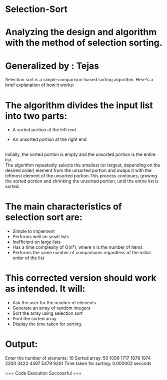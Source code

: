 # Selection-Sort

# Analyzing the design and algorithm with the method of selection sorting.

# Generalized by : Tejas

Selection sort is a simple comparison-based sorting algorithm. Here's a brief explanation of how it works:

# The algorithm divides the input list into two parts:

* A sorted portion at the left end

* An unsorted portion at the right end
<br>
Initially, the sorted portion is empty and the unsorted portion is the entire list.<br>
The algorithm repeatedly selects the smallest (or largest, depending on the desired order) element from the unsorted portion and swaps it with the leftmost element of the unsorted portion.This process continues, growing the sorted portion and shrinking the unsorted portion, until the entire list is sorted.

# The main characteristics of selection sort are:<br>
 * Simple to implement<br>
 * Performs well on small lists<br>
 * Inefficient on large lists<br>
 * Has a time complexity of O(n²), where n is the number of items<br>
 * Performs the same number of comparisons regardless of the initial order of the list

# This corrected version should work as intended. It will:

* Ask the user for the number of elements<br>
* Generate an array of random integers<br>
* Sort the array using selection sort<br>
* Print the sorted array<br>
* Display the time taken for sorting.

# Output:
Enter the number of elements: 10
Sorted array:
50 1099 1717 1878 1974 2200 3423 4497 5479 9261 
Time taken for sorting: 0.000002 seconds


=== Code Execution Successful ===